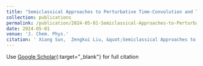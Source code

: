 ```yaml
---
title: "Semiclassical Approaches to Perturbative Time-Convolution and Time-Convolutionless Quantum Master Equations for Electronic Transitions in Multistate Systems"
collection: publications
permalink: /publication/2024-05-01-Semiclassical-Approaches-to-Perturbative-Time-Convolution-and-Time-Convolutionless-Quantum-Master-Equations-for-Electronic-Transitions-in-Multistate-Systems
date: 2024-05-01
venue: 'J. Chem. Phys.'
citation: ' Xiang Sun,  Zengkui Liu, &quot;Semiclassical Approaches to Perturbative Time-Convolution and Time-Convolutionless Quantum Master Equations for Electronic Transitions in Multistate Systems.&quot; J. Chem. Phys., 2024.'
---
```

Use [Google Scholar](https://scholar.google.com/scholar?q=Semiclassical+Approaches+to+Perturbative+Time+Convolution+and+Time+Convolutionless+Quantum+Master+Equations+for+Electronic+Transitions+in+Multistate+Systems){:target="_blank"} for full citation